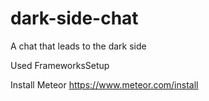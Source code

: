 # dark-side-chat
A chat that leads to the dark side

Used FrameworksSetup

Install Meteor
https://www.meteor.com/install


